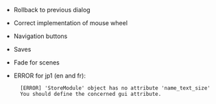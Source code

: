 * Rollback to previous dialog
* Correct implementation of mouse wheel
* Navigation buttons
* Saves
* Fade for scenes

* ERROR for jp1 (en and fr):

        [ERROR] 'StoreModule' object has no attribute 'name_text_size'
        You should define the concerned gui attribute.
